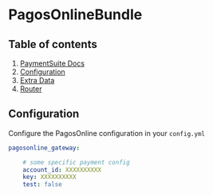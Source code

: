 PagosOnlineBundle
=====


Table of contents
-----

1. [PaymentSuite Docs](http://docs.paymentsuite.org)
1. [Configuration](#configuration)
1. [Extra Data](#extra-data)
1. [Router](#router)

Configuration
-----

Configure the PagosOnline configuration in your `config.yml`

```yml
pagosonline_gateway:

    # some specific payment config
    account_id: XXXXXXXXXX
    key: XXXXXXXXXX
    test: false
```

